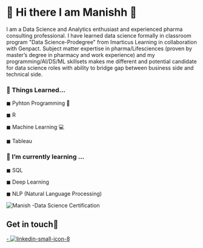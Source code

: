 # 🙂 Hi there I am Manishh 👋

I am a Data Science and Analytics enthusiast and experienced pharma consulting professional. I have learned data science formally in classroom program "Data Science-Prodegree" from Imarticus Learning in collaboration with Genpact. Subject matter expertise in pharma/Lifesciences (proven by master’s degree in pharmacy and work experience) and my programming/AI/DS/ML skillsets makes me different and potential candidate for data science roles with ability to bridge gap between business side and technical side.

### 🔭 Things Learned...

◼ Pyhton Programming 🐍 


◼ R 


◼ Machine Learning 💻


◼ Tableau 



### 🌱 I’m currently learning ...

◼ SQL



◼ Deep Learning


◼ NLP (Natural Language Processing)



![Manish -Data Science Certification](https://user-images.githubusercontent.com/64687046/92443853-b840cc00-f1cf-11ea-9c49-4e41b00f7e69.JPG)



## Get in touch📌
[- ![linkedin-small-icon-8](https://user-images.githubusercontent.com/64687046/92444478-93992400-f1d0-11ea-9e6a-968ce2427773.jpg)](https://www.linkedin.com/in/manish999dahivadkar/) 
  
<!--
**Manish-Dahivadkar/Manish-Dahivadkar** is a ✨ _special_ ✨ repository because its `README.md` (this file) appears on your GitHub profile.

Here are some ideas to get you started:

- 🔭 I’m currently working on ...
- 🌱 I’m currently learning ...
- 👯 I’m looking to collaborate on ...
- 🤔 I’m looking for help with ...
- 💬 Ask me about ...
- 📫 How to reach me: ...
- 😄 Pronouns: ...
- ⚡ Fun fact: ...
-->
